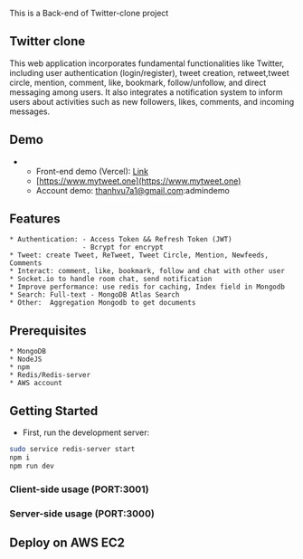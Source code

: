 This is a Back-end of Twitter-clone project

## Twitter clone

This web application incorporates fundamental functionalities like Twitter, including
user authentication (login/register), tweet creation, retweet,tweet circle, mention, comment, like,
bookmark, follow/unfollow, and direct messaging among users. It also integrates a notification
system to inform users about activities such as new followers, likes, comments, and incoming
messages.

## Demo
*
    - Front-end demo (Vercel): [Link](https://github.com/Vux142857/fe-twitter)
    - [https://www.mytweet.one](https://www.mytweet.one)
    - Account demo: thanhvu7a1@gmail.com:admindemo
    
## Features
    * Authentication: - Access Token && Refresh Token (JWT)
                      - Bcrypt for encrypt
    * Tweet: create Tweet, ReTweet, Tweet Circle, Mention, Newfeeds, Comments
    * Interact: comment, like, bookmark, follow and chat with other user
    * Socket.io to handle room chat, send notification
    * Improve performance: use redis for caching, Index field in Mongodb
    * Search: Full-text - MongoDB Atlas Search
    * Other:  Aggregation Mongodb to get documents

## Prerequisites

    * MongoDB
    * NodeJS
    * npm
    * Redis/Redis-server
    * AWS account

## Getting Started
* First, run the development server:

```bash
sudo service redis-server start
npm i
npm run dev
```
### Client-side usage (PORT:3001)
### Server-side usage (PORT:3000)
## Deploy on AWS EC2

